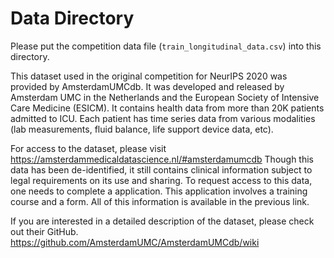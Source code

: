 # Data Directory
Please put the competition data file (`train_longitudinal_data.csv`) into this directory. 

This dataset used in the original competition for NeurIPS 2020 was provided by AmsterdamUMCdb. It was developed and released by Amsterdam UMC in the Netherlands and the European Society of Intensive Care Medicine (ESICM). It contains health data from more than 20K patients admitted to ICU.  Each patient has time series data from various modalities (lab measurements, fluid balance, life support device data, etc).


For access to the dataset, please visit https://amsterdammedicaldatascience.nl/#amsterdamumcdb
Though this data has been de-identified, it still contains clinical information subject to legal requirements on its use and sharing.  To request access to this data, one needs to complete a application.  This application involves a training course and a form.  All of this information is available in the previous link.

If you are interested in a detailed description of the dataset, please check out their GitHub.
https://github.com/AmsterdamUMC/AmsterdamUMCdb/wiki
